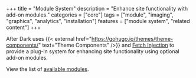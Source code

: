 +++
title = "Module System"
description = "Enhance site functionality with add-on modules."
categories = ["core"]
tags = ["module", "imaging", "graphics", "analytics", "installation"]
features = ["module system", "related content"]
+++

After Dark uses {{< external href="https://gohugo.io/themes/theme-components/" text="Theme Components" />}} and [Fetch Injection](../fetch-injection/) to provide a plug-in system for enhancing site functionality using optional add-on modules.

View the list of [available modules](/module/).
